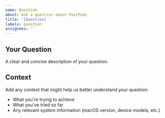 ```yaml
---
name: Question
about: Ask a question about PairPods
title: '[Question] '
labels: question
assignees: ''
---
```


## Your Question
A clear and concise description of your question.

## Context
Add any context that might help us better understand your question:
- What you're trying to achieve
- What you've tried so far
- Any relevant system information (macOS version, device models, etc.)